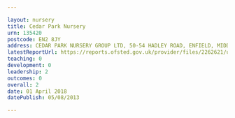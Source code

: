 ```yaml
---

layout: nursery
title: Cedar Park Nursery
urn: 135420
postcode: EN2 8JY
address: CEDAR PARK NURSERY GROUP LTD, 50-54 HADLEY ROAD, ENFIELD, MIDDLESEX, EN2 8JY
latestReportUrl: https://reports.ofsted.gov.uk/provider/files/2262621/urn/135420.pdf
teaching: 0
development: 0
leadership: 2
outcomes: 0
overall: 2
date: 01 April 2018 
datePublish: 05/08/2013

---
```

